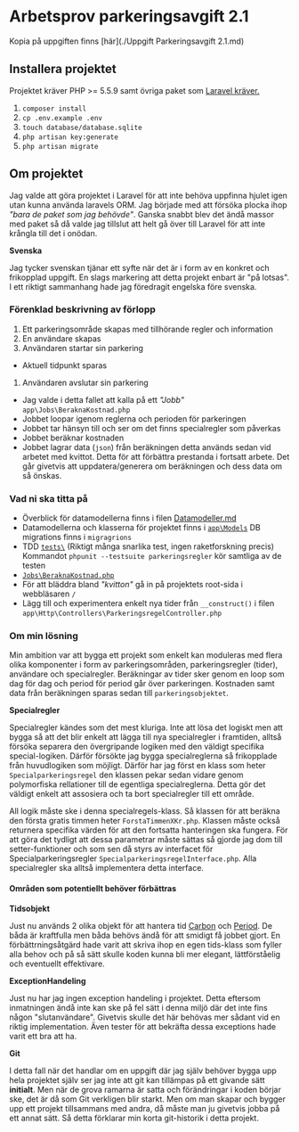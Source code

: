 # Arbetsprov parkeringsavgift 2.1
Kopia på uppgiften finns [här](./Uppgift Parkeringsavgift 2.1.md)

## Installera projektet
Projektet kräver PHP >= 5.5.9 samt övriga paket som [Laravel kräver.](https://laravel.com/docs/5.2/#server-requirements)

1. `composer install`
2. `cp .env.example .env`
2. `touch database/database.sqlite`
2. `php artisan key:generate`
2. `php artisan migrate`

## Om projektet
Jag valde att göra projektet i Laravel för att inte behöva uppfinna hjulet igen utan kunna använda laravels ORM. Jag började med att försöka plocka ihop *"bara de paket som jag behövde"*. Ganska snabbt blev det ändå massor med paket så då valde jag tillslut att helt gå över till Laravel för att inte krångla till det i onödan.

**Svenska**

Jag tycker svenskan tjänar ett syfte när det är i form av en konkret och frikopplad uppgift. En slags markering att detta projekt enbart är "på lotsas". I ett riktigt sammanhang hade jag föredragit engelska före svenska.

### Förenklad beskrivning av förlopp
1. Ett parkeringsområde skapas med tillhörande regler och information
1. En användare skapas
1. Användaren startar sin parkering
  * Aktuell tidpunkt sparas
1. Användaren avslutar sin parkering
  * Jag valde i detta fallet att kalla på ett *"Jobb"* `app\Jobs\BeraknaKostnad.php`
  * Jobbet loopar igenom reglerna och perioden för parkeringen
  * Jobbet tar hänsyn till och ser om det finns specialregler som påverkas
  * Jobbet beräknar kostnaden
  * Jobbet lagrar data (`json`) från beräkningen detta används sedan vid arbetet med kvittot. Detta för att förbättra prestanda i fortsatt arbete. Det går givetvis att uppdatera/generera om beräkningen och dess data om så önskas.


### Vad ni ska titta på
* Överblick för datamodellerna finns i filen [Datamodeller.md](./Datamodeller.md)
* Datamodellerna och klasserna för projektet finns i [`app\Models`](./app/Models) DB migrations finns i `migragrions`
* TDD [`tests\`](./tests) (Riktigt många snarlika test, ingen raketforskning precis) Kommandot `phpunit --testsuite parkeringsregler` kör samtliga av de testen
* [`Jobs\BeraknaKostnad.php`](./app/Jobs/BeraknaKostnad.php)
* För att bläddra bland *"kvitton"* gå in på projektets root-sida i webbläsaren `/`
* Lägg till och experimentera enkelt nya tider från `__construct()` i filen `app\Http\Controllers\ParkeringsregelController.php`

### Om min lösning
Min ambition var att bygga ett projekt som enkelt kan moduleras med flera olika komponenter i form av parkeringsområden, parkeringsregler (tider), användare och specialregler. Beräkningar av tider sker genom en loop som dag för dag och period för period går över parkeringen. Kostnaden samt data från beräkningen sparas sedan till `parkeringsobjektet`.

**Specialregler**

Specialregler kändes som det mest kluriga. Inte att lösa det logiskt men att bygga så att det blir enkelt att lägga till nya specialregler i framtiden, alltså försöka separera den övergripande logiken med den väldigt specifika special-logiken. Därför försökte jag bygga specialreglerna så frikopplade från huvudlogiken som möjligt. Därför har jag först en klass som heter `Specialparkeringsregel` den klassen pekar sedan vidare genom polymorfiska rellationer till de egentliga specialreglerna. Detta gör det väldigt enkelt att assosiera och ta bort specialregler till ett område.

All logik måste ske i denna specialregels-klass. Så klassen för att beräkna den första gratis timmen heter `ForstaTimmenXKr.php`. Klassen måste också returnera specifika värden för att den fortsatta hanteringen ska fungera. För att göra det tydligt att dessa parametrar måste sättas så gjorde jag dom till setter-funktioner och som sen då styrs av interfacet för Specialparkeringsregler `SpecialparkeringsregelInterface.php`. Alla specialregler ska alltså implementera detta interface.


#### Områden som potentiellt behöver förbättras
**Tidsobjekt**

Just nu används 2 olika objekt för att hantera tid [Carbon](http://carbon.nesbot.com/) och [Period](http://period.thephpleague.com/). De båda är kraftfulla men båda behövs ändå för att smidigt få jobbet gjort. En förbättrningsåtgärd hade varit att skriva ihop en egen tids-klass som fyller alla behov och på så sätt skulle koden kunna bli mer elegant, lättförståelig och eventuellt effektivare.

**ExceptionHandeling**

Just nu har jag ingen exception handeling i projektet. Detta eftersom inmatningen ändå inte kan ske på fel sätt i denna miljö där det inte fins någon "slutanvändare". Givetvis skulle det här behövas mer sådant vid en riktig implementation. Även tester för att bekräfta dessa exceptions hade varit ett bra att ha.

**Git**

I detta fall när det handlar om en uppgift där jag själv behöver bygga upp hela projektet själv ser jag inte att git kan tillämpas på ett givande sätt **initialt**. Men när de grova ramarna är satta och förändringar i koden börjar ske, det är då som Git verkligen blir starkt. Men om man skapar och bygger upp ett projekt tillsammans med andra, då måste man ju givetvis jobba på ett annat sätt. Så detta förklarar min korta git-historik i detta projekt.



